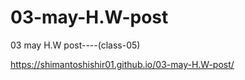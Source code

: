 # 03-may-H.W-post
03 may H.W post----(class-05)

 https://shimantoshishir01.github.io/03-may-H.W-post/
